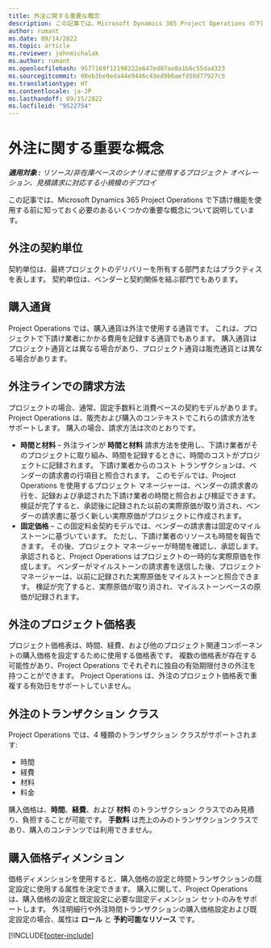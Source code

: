 ```yaml
---
title: 外注に関する重要な概念
description: この記事では、Microsoft Dynamics 365 Project Operations の下請けに適用されるいくつかの重要な概念について説明します。
author: rumant
ms.date: 09/14/2022
ms.topic: article
ms.reviewer: johnmichalak
ms.author: rumant
ms.openlocfilehash: 9577169f12198222e647ed07ae8a1b6c55da4323
ms.sourcegitcommit: 08eb3be9eda44e9446c43ed9b6aefd58d77927c5
ms.translationtype: HT
ms.contentlocale: ja-JP
ms.lasthandoff: 09/15/2022
ms.locfileid: "9522754"
---
```

# <a name="key-concepts-in-subcontracting"></a>外注に関する重要な概念


_**適用対象 :** リソース/非在庫ベースのシナリオに使用するプロジェクト オペレーション、見積請求に対応する小規模のデプロイ_

この記事では、Microsoft Dynamics 365 Project Operations で下請け機能を使用する前に知っておく必要のあるいくつかの重要な概念について説明しています。

## <a name="contracting-unit-on-the-subcontract"></a>外注の契約単位

契約単位は、最終プロジェクトのデリバリーを所有する部門またはプラクティスを表します。 契約単位は、ベンダーと契約関係を結ぶ部門でもあります。

## <a name="purchase-currency"></a>購入通貨

Project Operations では、購入通貨は外注で使用する通貨です。 これは、プロジェクトで下請け業者にかかる費用を記録する通貨でもあります。 購入通貨はプロジェクト通貨とは異なる場合があり、プロジェクト通貨は販売通貨とは異なる場合があります。

## <a name="billing-methods-on-subcontract-lines"></a>外注ラインでの請求方法

プロジェクトの場合、通常、固定手数料と消費ベースの契約モデルがあります。 Project Operations は、販売および購入のコンテキストでこれらの請求方法をサポートします。 購入の場合、請求方法は次のとおりです。

- **時間と材料** – 外注ラインが **時間と材料** 請求方法を使用し、下請け業者がそのプロジェクトに取り組み、時間を記録するときに、時間のコストがプロジェクトに記録されます。 下請け業者からのコスト トランザクションは、ベンダーの請求書の行項目と照合されます。 このモデルでは、Project Operations を使用するプロジェクト マネージャーは、ベンダーの請求書の行を、記録および承認された下請け業者の時間と照合および検証できます。 検証が完了すると、承認後に記録された以前の実際原価が取り消され、ベンダーの請求書に基づく新しい実際原価がプロジェクトに作成されます。
- **固定価格** – この固定料金契約モデルでは、ベンダーの請求書は固定のマイルストーンに基づいています。 ただし、下請け業者のリソースも時間を報告できます。 その後、プロジェクト マネージャーが時間を確認し、承認します。 承認されると、Project Operations はプロジェクトの一時的な実際原価を作成します。 ベンダーがマイルストーンの請求書を送信した後、プロジェクト マネージャーは、以前に記録された実際原価をマイルストーンと照合できます。 検証が完了すると、実際原価が取り消され、マイルストーンベースの原価が記録されます。

## <a name="project-price-lists-on-subcontracts"></a>外注のプロジェクト価格表

プロジェクト価格表は、時間、経費、および他のプロジェクト関連コンポーネントの購入価格を設定するために使用する価格表です。 複数の価格表が存在する可能性があり、Project Operations でそれぞれに独自の有効期限付きの外注を持つことができます。 Project Operations は、外注のプロジェクト価格表で重複する有効日をサポートしていません。

## <a name="transaction-classes-on-subcontracts"></a>外注のトランザクション クラス

Project Operations では、4 種類のトランザクション クラスがサポートされます:

- 時間
- 経費
- 材料
- 料金

購入価格は、**時間**、**経費**、および **材料** のトランザクション クラスでのみ見積り、負担することが可能です。 **手数料** は売上のみのトランザクションクラスであり、購入のコンテンツでは利用できません。

## <a name="purchase-pricing-dimensions"></a>購入価格ディメンション

価格ディメンションを使用すると、購入価格の設定と時間トランザクションの既定設定に使用する属性を決定できます。 購入に関して、Project Operations は、購入価格の設定と既定設定に必要な固定ディメンション セットのみをサポートします。 外注明細行や外注時間トランザクションの購入価格設定および既定設定の場合、属性は **ロール** と **予約可能なリソース** です。

[!INCLUDE[footer-include](../../includes/footer-banner.md)]
